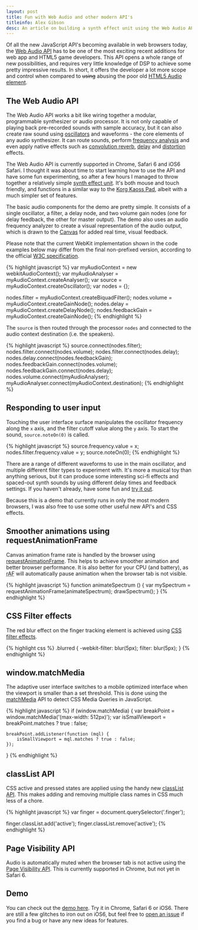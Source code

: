 ```yaml
---
layout: post
title: Fun with Web Audio and other modern API's
titleinfo: Alex Gibson
desc: An article on building a synth effect unit using the Web Audio API and other new features available to web developers.
---
```


Of all the new JavaScript API's becoming available in web browsers today, the [Web Audio API](https://dvcs.w3.org/hg/audio/raw-file/tip/webaudio/specification.html) has to be one of the most exciting recent additions for web app and HTML5 game developers. This API opens a whole range of new possibilities, and requires very little knowledge of DSP to achieve some pretty impressive results. In short, it offers the developer a lot more scope and control when compared to <del>using</del> abusing the poor old [HTML5 Audio element](http://html5doctor.com/native-audio-in-the-browser/).

The Web Audio API
-----------------

The Web Audio API works a bit like wiring together a modular, programmable synthesizer or audio processor. It is not only capable of playing back pre-recorded sounds with sample accuracy, but it can also create raw sound using [oscillators](https://dvcs.w3.org/hg/audio/raw-file/tip/webaudio/specification.html#Oscillator) and waveforms - the core elements of any audio synthesizer. It can route sounds, perform [frequency analysis](https://dvcs.w3.org/hg/audio/raw-file/tip/webaudio/specification.html#RealtimeAnalyserNode) and even apply native effects such as [convolution reverb](https://dvcs.w3.org/hg/audio/raw-file/tip/webaudio/specification.html#ConvolverNode), [delay](https://dvcs.w3.org/hg/audio/raw-file/tip/webaudio/specification.html#DelayNode) and [distortion](https://dvcs.w3.org/hg/audio/raw-file/tip/webaudio/specification.html#WaveShaperNode) effects.

The Web Audio API is currently supported in Chrome, Safari 6 and iOS6 Safari. I thought it was about time to start learning how to use the API and have some fun experimenting, so after a few hours I managed to throw together a relatively simple [synth effect unit](https://alexgibson.github.io/wavepad). It's both mouse and touch friendly, and functions in a similar way to the [Korg Kaoss Pad](http://www.korg.com/uk/products/dj/kaoss_pad_kp3_plus/), albeit with a much simpler set of features.

The basic audio components for the demo are pretty simple. It consists of a single oscillator, a filter, a delay node, and two volume gain nodes (one for delay feedback, the other for master output). The demo also uses an audio frequency analyzer to create a visual representation of the audio output, which is drawn to the [Canvas](https://developer.mozilla.org/en-US/docs/HTML/Canvas) for added real time, visual feedback.

Please note that the current WebKit implementation shown in the code examples below may differ from the final non-prefixed version, according to the official [W3C specification](https://dvcs.w3.org/hg/audio/raw-file/tip/webaudio/specification.html).

{% highlight javascript %}
var myAudioContext = new webkitAudioContext();
var myAudioAnalyser = myAudioContext.createAnalyser();
var source = myAudioContext.createOscillator();
var nodes = {};

nodes.filter = myAudioContext.createBiquadFilter();
nodes.volume = myAudioContext.createGainNode();
nodes.delay = myAudioContext.createDelayNode();
nodes.feedbackGain = myAudioContext.createGainNode();
{% endhighlight %}

The `source` is then routed through the processor `nodes` and connected to the audio context destination (i.e. the speakers).

{% highlight javascript %}
source.connect(nodes.filter);
nodes.filter.connect(nodes.volume);
nodes.filter.connect(nodes.delay);
nodes.delay.connect(nodes.feedbackGain);
nodes.feedbackGain.connect(nodes.volume);
nodes.feedbackGain.connect(nodes.delay);
nodes.volume.connect(myAudioAnalyser);
myAudioAnalyser.connect(myAudioContext.destination);
{% endhighlight %}

Responding to user input
------------------------

Touching the user interface surface manipulates the oscillator frequency along the `x` axis, and the filter cutoff value along the `y` axis. To start the sound, `source.noteOn(0)` is called.

{% highlight javascript %}
source.frequency.value = x;
nodes.filter.frequency.value = y;
source.noteOn(0);
{% endhighlight %}

There are a range of different waveforms to use in the main oscillator, and multiple different filter types to experiment with. It's more a musical toy than anything serious, but it can produce some interesting sci-fi effects and spaced-out synth sounds by using different delay times and feedback settings. If you haven't already, have some fun and [try it out](https://alexgibson.github.io/wavepad).

Because this is a demo that currently runs in only the most modern browsers, I was also free to use some other useful new API's and CSS effects.

Smoother animations using requestAnimationFrame
-----------------------------------------------

Canvas animation frame rate is handled by the browser using [requestAnimationFrame](http://paulirish.com/2011/requestanimationframe-for-smart-animating/). This helps to achieve smoother animation and better browser performance. It is also better for your CPU (and battery), as <abbr title="requestAnimationFrame">rAF</abbr> will automatically pause animation when the browser tab is not visible.

{% highlight javascript %}
function animateSpectrum () {
    var mySpectrum = requestAnimationFrame(animateSpectrum);
    drawSpectrum();
}
{% endhighlight %}

CSS Filter effects
------------------

The red blur effect on the finger tracking element is achieved using [CSS filter effects](http://www.html5rocks.com/en/tutorials/filters/understanding-css/).

{% highlight css %}
.blurred {
    -webkit-filter: blur(5px);
    filter: blur(5px);
}
{% endhighlight %}

window.matchMedia
-----------------

The adaptive user interface switches to a mobile optimized interface when the viewport is smaller than a set threshold. This is done using the [matchMedia](https://developer.mozilla.org/en-US/docs/DOM/window.matchMedia) API to detect CSS Media Queries in JavaScript.

{% highlight javascript %}
if (window.matchMedia) {
    var breakPoint = window.matchMedia('(max-width: 512px)');
    var isSmallViewport = breakPoint.matches ? true : false;

    breakPoint.addListener(function (mql) {
        isSmallViewport = mql.matches ? true : false;
    });
}
{% endhighlight %}

classList API
-------------

CSS active and pressed states are applied using the handy new [classList API](https://developer.mozilla.org/en-US/docs/DOM/element.classList). This makes adding and removing multiple class names in CSS much less of a chore.

{% highlight javascript %}
var finger = document.querySelector('.finger');

finger.classList.add('active');
finger.classList.remove('active');
{% endhighlight %}

Page Visibility API
-------------------

Audio is automatically muted when the browser tab is not active using the [Page Visibility API](http://www.nczonline.net/blog/2011/08/09/introduction-to-the-page-visibility-api/). This is currently supported in Chrome, but not yet in Safari 6.

Demo
----

You can check out the [demo here](https://alexgibson.github.io/wavepad). Try it in Chrome, Safari 6 or iOS6. There are still a few glitches to iron out on iOS6, but feel free to [open an issue](https://github.com/alexgibson/wavepad/issues) if you find a bug or have any new ideas for features.
